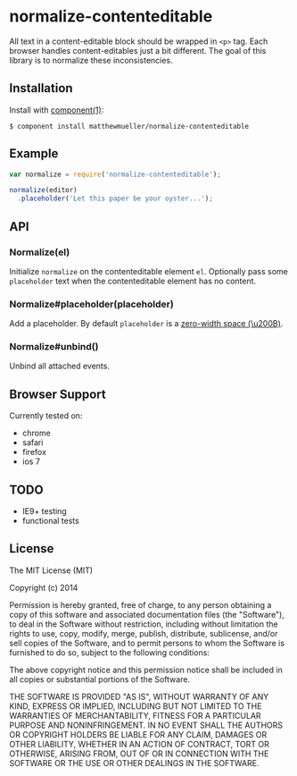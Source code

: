 
# normalize-contenteditable

  All text in a content-editable block should be wrapped in `<p>` tag. Each browser handles content-editables just a bit different. The goal of this library is to normalize these inconsistencies.

## Installation

  Install with [component(1)](http://component.io):

    $ component install matthewmueller/normalize-contenteditable

## Example

```js
var normalize = require('normalize-contenteditable');

normalize(editor)
  .placeholder('Let this paper be your oyster...');
```

## API

### Normalize(el)

Initialize `normalize` on the contenteditable element `el`. Optionally pass some `placeholder` text when the contenteditable element has no content.

### Normalize#placeholder(placeholder)

Add a placeholder. By default `placeholder` is a [zero-width space (\u200B)](http://en.wikipedia.org/wiki/Zero-width_space).

### Normalize#unbind()

Unbind all attached events.

## Browser Support

Currently tested on:

- chrome
- safari
- firefox
- ios 7

## TODO

* IE9+ testing
* functional tests

## License

  The MIT License (MIT)

  Copyright (c) 2014 <copyright holders>

  Permission is hereby granted, free of charge, to any person obtaining a copy
  of this software and associated documentation files (the "Software"), to deal
  in the Software without restriction, including without limitation the rights
  to use, copy, modify, merge, publish, distribute, sublicense, and/or sell
  copies of the Software, and to permit persons to whom the Software is
  furnished to do so, subject to the following conditions:

  The above copyright notice and this permission notice shall be included in
  all copies or substantial portions of the Software.

  THE SOFTWARE IS PROVIDED "AS IS", WITHOUT WARRANTY OF ANY KIND, EXPRESS OR
  IMPLIED, INCLUDING BUT NOT LIMITED TO THE WARRANTIES OF MERCHANTABILITY,
  FITNESS FOR A PARTICULAR PURPOSE AND NONINFRINGEMENT. IN NO EVENT SHALL THE
  AUTHORS OR COPYRIGHT HOLDERS BE LIABLE FOR ANY CLAIM, DAMAGES OR OTHER
  LIABILITY, WHETHER IN AN ACTION OF CONTRACT, TORT OR OTHERWISE, ARISING FROM,
  OUT OF OR IN CONNECTION WITH THE SOFTWARE OR THE USE OR OTHER DEALINGS IN
  THE SOFTWARE.

